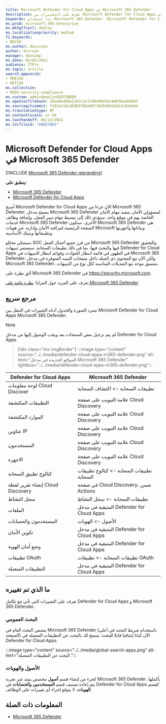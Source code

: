 ```yaml
---
title: Microsoft Defender for Cloud Apps في Microsoft 365 Defender
description: تعرف على التغييرات من Microsoft Defender for Cloud Apps إلى Microsoft 365 Defender
keywords: بدء استخدام Microsoft 365 Defender، Microsoft Defender for Cloud Apps
ms.prod: microsoft-365-enterprise
ms.mktglfcycl: deploy
ms.localizationpriority: medium
f1.keywords:
- NOCSH
ms.author: dacurwin
author: dcurwin
manager: dansimp
ms.date: 05/03/2022
audience: ITPro
ms.topic: article
search.appverid:
- MOE150
- MET150
ms.collection:
- M365-security-compliance
ms.custom: admindeeplinkDEFENDER
ms.openlocfilehash: 28ad4e490e1347c3e17d9e99d1bc9d0f8ea5b60f
ms.sourcegitcommit: f181e110cdb983788a86f30d5bb018e53c83e64d
ms.translationtype: MT
ms.contentlocale: ar-SA
ms.lasthandoff: 06/13/2022
ms.locfileid: "66057865"
---
```

# <a name="microsoft-defender-for-cloud-apps-in-microsoft-365-defender"></a>Microsoft Defender for Cloud Apps في Microsoft 365 Defender

[!INCLUDE [Microsoft 365 Defender rebranding](../includes/microsoft-defender.md)]

**ينطبق على:**

- [Microsoft 365 Defender](microsoft-365-defender.md)
- [Microsoft Defender for Cloud Apps](/defender-cloud-apps/)

أصبح Microsoft Defender for Cloud Apps الآن جزءا من Microsoft 365 Defender. يسمح مدخل Microsoft 365 Defender لمسؤولي الأمان بتنفيذ مهام الأمان الخاصة بهم في موقع واحد. سيؤدي ذلك إلى تبسيط مهام سير العمل، وإضافة وظائف خدمات Microsoft 365 Defender الأخرى. ستكون Microsoft 365 Defender هي الصفحة الرئيسية لمراقبة الأمان وإدارته عبر هويات Microsoft وبياناتها وأجهزتها وتطبيقاتها وبنيتك الأساسية.

سيتمكن محللو SOC من فرز جميع أحمال العمل Microsoft 365 Defender والتحقيق فيها والبحث فيها، بما في ذلك تطبيقات السحابة.
ستستمر تنبيهات Defender for Cloud Apps في الظهور في قائمة انتظار الحوادث وقوائم انتظار التنبيهات في Microsoft 365 Defender، ولكن الآن مع المحتوى ذي الصلة داخل صفحات التنبيه المتوفرة في مدخل Microsoft 365 Defender، بتنسيق موحد مع التعديلات المناسبة لكل نوع من التنبيهات.

ألق نظرة على Microsoft 365 Defender في <https://security.microsoft.com>.

تعرف على المزيد حول المزايا: [نظرة عامة على Microsoft 365 Defender](microsoft-365-defender.md).

## <a name="quick-reference"></a>مرجع سريع

تسرد الصورة والجدول أدناه التغييرات في التنقل بين Microsoft Defender for Cloud Apps Microsoft 365 Defender.

> [!NOTE]
> لم يتم ترحيل بعض الصفحات بعد ويجب الوصول إليها من مدخل Defender for Cloud Apps.

> [!div class="mx-imgBorder"]
> :::image type="content" source="../../media/defender-cloud-apps-m365-defender.png" alt-text="المواقع الجديدة في مدخل Microsoft 365 Defender" lightbox="../../media/defender-cloud-apps-m365-defender.png":::

| Defender for Cloud Apps | Microsoft 365 Defender |
|---------|---------|
| لوحة معلومات Cloud Discover | تطبيقات السحابة -> اكتشاف السحابة |
| التطبيقات المكتشفة | علامة التبويب على صفحة Cloud Discovery |
| الموارد المكتشفة | علامة التبويب على صفحة Cloud Discovery |
| عناوين IP | علامة التبويب على صفحة Cloud Discovery |
| المستخدمون | علامة التبويب على صفحة Cloud Discovery |
| الاجهزه | علامة التبويب على صفحة Cloud Discovery |
| كتالوج تطبيق السحابة |  تطبيقات السحابة -> كتالوج تطبيقات السحابة |
| إنشاء تقرير لقطة Cloud Discovery | في صفحة Cloud Discovery، ضمن Actions |
| سجل النشاط | تطبيقات السحابة -> سجل النشاط |
| الملفات | المتبقية في مدخل Defender for Cloud Apps |
| المستخدمون والحسابات | الأصول -> الهويات |
| تكوين الأمان | المتبقية في مدخل Defender for Cloud Apps |
| وضع أمان الهوية | المتبقية في مدخل Defender for Cloud Apps |
| تطبيقات OAuth | تطبيقات السحابة -> تطبيقات OAuth |
| التطبيقات المتصلة | المتبقية في مدخل Defender for Cloud Apps |

## <a name="whats-changed"></a>ما الذي تم تغييره

تعرف على التغييرات التي تأتي مع تكامل Defender for Cloud Apps و Microsoft 365 Defender.

### <a name="global-search"></a>البحث العمومي

يتضمن البحث العام في Microsoft 365 Defender (باستخدام شريط البحث في أعلى الصفحة) الآن كيانا إضافيا قابلا للبحث: يسمح لك بالبحث عن التطبيقات المتصلة في Defender for Cloud Apps.

:::image type="content" source="../../media/global-search-apps.png" alt-text="البحث عن التطبيقات المتصلة.":::

### <a name="assets-and-identities"></a>الأصول والهويات

كجزء من إنشاء قسم **أصول** مخصص يمتد عبر تجربة Microsoft 365 Defender بأكملها، يتم إعادة تصنيف قسم **المستخدمين والحسابات** في Defender for Cloud Apps كقسم **الهويات**. لا يتوقع إجراء أي تغييرات على الوظائف.

## <a name="related-information"></a>المعلومات ذات الصلة

- [Microsoft 365 Defender](microsoft-365-defender.md)
